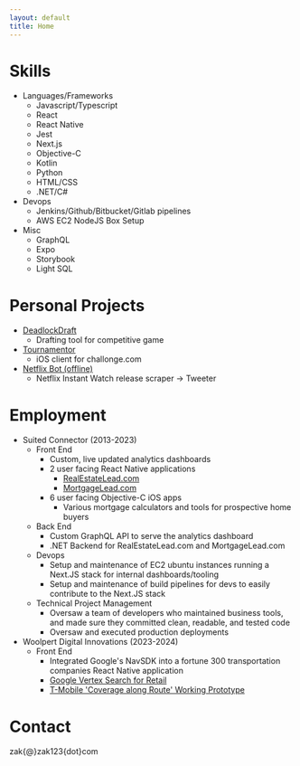 ```yaml
---
layout: default
title: Home
---
```


# Skills

- Languages/Frameworks
  - Javascript/Typescript
  - React
  - React Native
  - Jest
  - Next.js
  - Objective-C
  - Kotlin
  - Python
  - HTML/CSS
  - .NET/C#
- Devops
  - Jenkins/Github/Bitbucket/Gitlab pipelines
  - AWS EC2 NodeJS Box Setup
- Misc
  - GraphQL
  - Expo
  - Storybook
  - Light SQL

# Personal Projects

- [DeadlockDraft](http://deadlockdraft.com)
  - Drafting tool for competitive game
- [Tournamentor](http://github.com/zak123/tournamentor)
  - iOS client for challonge.com
- [Netflix Bot (offline)](https://x.com/netflix_bot)
  - Netflix Instant Watch release scraper -> Tweeter

# Employment

- Suited Connector (2013-2023)
  - Front End
    - Custom, live updated analytics dashboards
    - 2 user facing React Native applications
      - [RealEstateLead.com](https://web.archive.org/web/20230129211858/http://realestatelead.com/)
      - [MortgageLead.com](https://web.archive.org/web/20221207225655/https://mortgagelead.com/)
    - 6 user facing Objective-C iOS apps
      - Various mortgage calculators and tools for prospective home buyers
  - Back End
    - Custom GraphQL API to serve the analytics dashboard
    - .NET Backend for RealEstateLead.com and MortgageLead.com
  - Devops
    - Setup and maintenance of EC2 ubuntu instances running a Next.JS stack for internal dashboards/tooling
    - Setup and maintenance of build pipelines for devs to easily contribute to the Next.JS stack
  - Technical Project Management
    - Oversaw a team of developers who maintained business tools, and made sure they committed clean, readable, and tested code
    - Oversaw and executed production deployments
- Woolpert Digital Innovations (2023-2024)
  - Front End
    - Integrated Google's NavSDK into a fortune 300 transportation companies React Native application
    - [Google Vertex Search for Retail](/woolpert.mp4)
    - [T-Mobile 'Coverage along Route' Working Prototype](/tmobile.mp4)

# Contact

zak{@}zak123{dot}com

